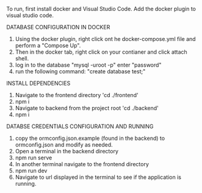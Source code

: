 To run, first install docker and Visual Studio Code.
Add the docker plugin to visual studio code. 

DATABASE CONFIGURATION IN DOCKER
1. Using the docker plugin, right click ont he docker-compose.yml file and perform a "Compose Up".
2. Then in the docker tab, right click on your contianer and click attach shell. 
3. log in to the database "mysql -uroot -p" enter "password"
4. run the following command: "create database test;"

INSTALL DEPENDENCIES
1. Navigate to the frontend directory 'cd ./frontend'
2. npm i
3. Navigate to backend from the project root 'cd ./backend'
4. npm i

DATABSE CREDENTIALS CONFIGURATION AND RUNNING
1.  copy the ormconfig.json.example (found in the backend) to ormconfig.json and modify as needed.
2.  Open a terminal in the backend directory
3.  npm run serve
4.  In another terminal navigate to the frontend directory 
5.  npm run dev
6.  Navigate to url displayed in the terminal to see if the application is running. 